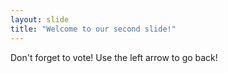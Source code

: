```yaml
---
layout: slide
title: "Welcome to our second slide!"
---
```

Don't forget to vote!
Use the left arrow to go back!
